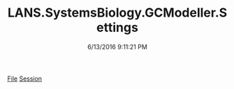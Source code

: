 ﻿---
title: LANS.SystemsBiology.GCModeller.Settings
date: 6/13/2016 9:11:21 PM
---

[File](T-LANS.SystemsBiology.GCModeller.Settings.File.html)
[Session](T-LANS.SystemsBiology.GCModeller.Settings.Session.html)
